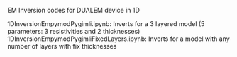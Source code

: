 EM Inversion codes for DUALEM device in 1D

1DInversionEmpymodPygimli.ipynb: Inverts for a 3 layered model (5 parameters: 3 resistivities and 2 thicknesses)
1DInversionEmpymodPygimliFixedLayers.ipynb: Inverts for a model with any number of layers with fix thicknesses
